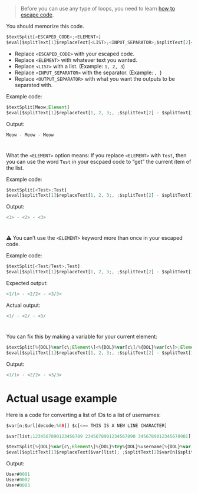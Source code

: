 > Before you can use any type of loops, you need to learn [how to escape code](../main/Escaping.md).

You should memorize this code.
```js
$textSplit[<ESCAPED_CODE>;<ELEMENT>]
$eval[$splitText[1]$replaceText[<LIST>;<INPUT_SEPARATOR>;$splitText[2]<OUTPUT_SEPARATOR>$splitText[1]]$splitText[2]]
```
- Replace `<ESCAPED_CODE>` with your escaped code.
- Replace `<ELEMENT>` with whatever text you wanted.
- Replace `<LIST>` with a list. (Example: `1, 2, 3`)
- Replace `<INPUT_SEPARATOR>` with the separator. (Example: `, `)
- Replace `<OUTPUT_SEPARATOR>` with what you want the outputs to be separated with.

Example code:
```js
$textSplit[Meow;Element]
$eval[$splitText[1]$replaceText[1, 2, 3;, ;$splitText[2] - $splitText[1]]$splitText[2]]
```
Output:
```js
Meow - Meow - Meow
```

#

What the `<ELEMENT>` option means:
If you replace `<ELEMENT>` with `Test`, then you can use the word `Test` in your escpaed code to “get” the current item of the list.

Example code:
```js
$textSplit[<Test>;Test]
$eval[$splitText[1]$replaceText[1, 2, 3;, ;$splitText[2] - $splitText[1]]$splitText[2]]
```
Output:
```js
<1> - <2> - <3>
```

#

⚠️ You can’t use the `<ELEMENT>` keyword more than once in your escaped code.

Example code:
```js
$textSplit[<Test/Test>;Test]
$eval[$splitText[1]$replaceText[1, 2, 3;, ;$splitText[2] - $splitText[1]]$splitText[2]]
```
Expected output:
```js
<1/1> - <2/2> - <3/3>
```
Actual output:
```js
<1/ - <2/ - <3/
```

#

You can fix this by making a variable for your current element:
```js
$textSplit[%{DOL}%var[c\;Element\]<%{DOL}%var[c\]/%{DOL}%var[c\]>;Element]
$eval[$splitText[1]$replaceText[1, 2, 3;, ;$splitText[2] - $splitText[1]]$splitText[2]]
```
Output:
```js
<1/1> - <2/2> - <3/3>
```

# Actual usage example
Here is a code for converting a list of IDs to a list of usernames:
```js
$var[n;$url[decode;%0A]] $c[<== THIS IS A NEW LINE CHARACTER]

$var[list;1234567890123456789 2345678901234567890 3456789012345678901]

$textSplit[%{DOL}%var[c\;Element\]%{DOL}%try%{DOL}%username[%{DOL}%var[c\]\]#%{DOL}%discriminator[%{DOL}%var[c\]\]%{DOL}%endtry;Element]
$eval[$splitText[1]$replaceText[$var[list]; ;$splitText[2]$var[n]$splitText[1]]$splitText[2]]
```
Output:
```js
User#0001
User#0002
User#0003
```
